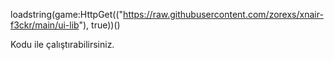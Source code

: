 loadstring(game:HttpGet(("https://raw.githubusercontent.com/zorexs/xnair-f3ckr/main/ui-lib"), true))()

Kodu ile çalıştırabilirsiniz.
